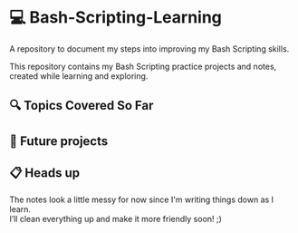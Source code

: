 # :computer: Bash-Scripting-Learning
A repository to document my steps into improving my Bash Scripting skills.

This repository contains my Bash Scripting practice projects and notes, created while learning and exploring.

## :mag: Topics Covered So Far

## :calendar: Future projects


## :clipboard: Heads up
The notes look a little messy for now since I'm writing things down as I learn.  
I’ll clean everything up and make it more friendly soon! ;)
